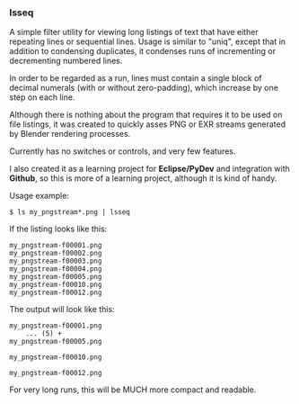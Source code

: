 ### lsseq

A simple filter utility for viewing long listings of text that have
either repeating lines or sequential lines. Usage is similar to "uniq",
except that in addition to condensing duplicates, it condenses runs
of incrementing or decrementing numbered lines.

In order to be regarded as a run, lines must contain a single block of
decimal numerals (with or without zero-padding), which increase by one
step on each line.

Although there is nothing about the program that requires it to be used
on file listings, it was created to quickly asses PNG or EXR streams
generated by Blender rendering processes.

Currently has no switches or controls, and very few features.

I also created it as a learning project for **Eclipse/PyDev** and integration
with **Github**, so this is more of a learning project, although it is kind
of handy.

Usage example:

	$ ls my_pngstream*.png | lsseq

If the listing looks like this:

	my_pngstream-f00001.png
	my_pngstream-f00002.png
	my_pngstream-f00003.png
	my_pngstream-f00004.png
	my_pngstream-f00005.png
	my_pngstream-f00010.png
	my_pngstream-f00012.png

The output will look like this:

	my_pngstream-f00001.png
	    ... (5) +
	my_pngstream-f00005.png
	
	my_pngstream-f00010.png
	
	my_pngstream-f00012.png

For very long runs, this will be MUCH more compact and readable.

